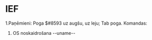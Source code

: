 # IEF
1.Paņēmieni:
      Poga $#8593 uz augšu, uz leju;
      Tab poga.
Komandas:
1. OS noskaidrošana --uname--
   
